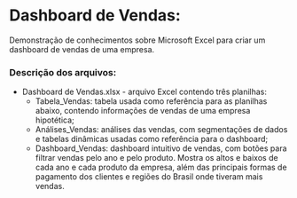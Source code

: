 # Dashboard de Vendas:
Demonstração de conhecimentos sobre Microsoft Excel para criar um dashboard de vendas de uma empresa.

### Descrição dos arquivos:
- Dashboard de Vendas.xlsx - arquivo Excel contendo três planilhas: 
  - Tabela_Vendas: tabela usada como referência para as planilhas abaixo, contendo informações de vendas de uma empresa hipotética;
  - Análises_Vendas: análises das vendas, com segmentações de dados e tabelas dinâmicas usadas como referência para o dashboard;
  - Dashboard_Vendas: dashboard intuitivo de vendas, com botões para filtrar vendas pelo ano e pelo produto. Mostra os altos e baixos de cada ano e cada produto da empresa, além das principais formas de pagamento dos clientes e regiões do Brasil onde tiveram mais vendas.
